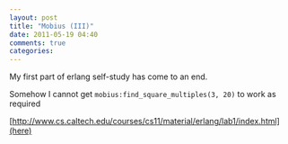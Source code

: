 ```yaml
---
layout: post
title: "Mobius (III)"
date: 2011-05-19 04:40
comments: true
categories: 
---
```


My first part of erlang self-study has come to an end.

Somehow I cannot get ```mobius:find_square_multiples(3, 20)``` to work as required 

[http://www.cs.caltech.edu/courses/cs11/material/erlang/lab1/index.html](here)

